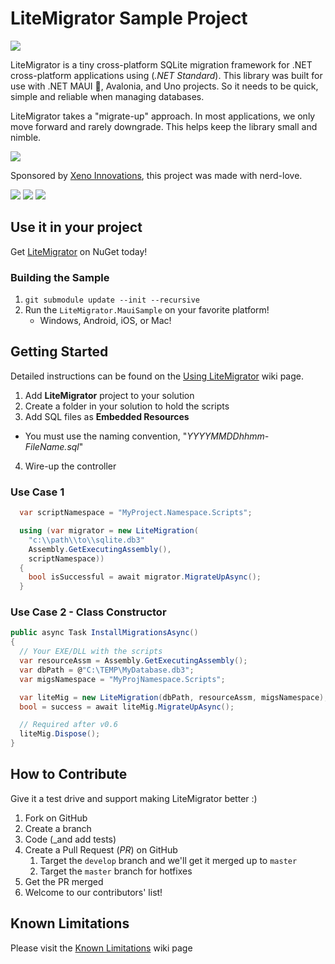 # LiteMigrator Sample Project

[![](https://raw.githubusercontent.com/xenoinc/LiteMigrator/master/docs/logo.png)]()

LiteMigrator is a tiny cross-platform SQLite migration framework for .NET cross-platform applications using (_.NET Standard_). This library was built for use with .NET MAUI 🐒, Avalonia, and Uno projects. So it needs to be quick, simple and reliable when managing databases.

LiteMigrator takes a "migrate-up" approach. In most applications, we only move forward and rarely downgrade. This helps keep the library small and nimble.

[![](https://img.shields.io/nuget/v/Xeno.LiteMigrator?color=blue)](https://www.nuget.org/packages/Xeno.LiteMigrator/)

Sponsored by [Xeno Innovations](https://xenoinc.com), this project was made with nerd-love.

![](docs/1-AvailableMigrations.png) ![](docs/2-NotInstalled.png) ![](docs/3-Installed.png)


## Use it in your project

Get [LiteMigrator](https://www.nuget.org/packages/Xeno.LiteMigrator) on NuGet today!

### Building the Sample

1. `git submodule update --init --recursive`
2. Run the `LiteMigrator.MauiSample` on your favorite platform!
   * Windows, Android, iOS, or Mac!

## Getting Started

Detailed instructions can be found on the [Using LiteMigrator](https://github.com/xenoinc/LiteMigrator/wiki/Using-LiteMigrator) wiki page.

1. Add **LiteMigrator** project to your solution
2. Create a folder in your solution to hold the scripts
3. Add SQL files as **Embedded Resources**
  * You must use the naming convention, "_YYYYMMDDhhmm-FileName.sql_"
4. Wire-up the controller

### Use Case 1

```cs
  var scriptNamespace = "MyProject.Namespace.Scripts";

  using (var migrator = new LiteMigration(
    "c:\\path\\to\\sqlite.db3"
    Assembly.GetExecutingAssembly(),
    scriptNamespace))
  {
    bool isSuccessful = await migrator.MigrateUpAsync();
  }
```

### Use Case 2 - Class Constructor

```cs
public async Task InstallMigrationsAsync()
{
  // Your EXE/DLL with the scripts
  var resourceAssm = Assembly.GetExecutingAssembly();
  var dbPath = @"C:\TEMP\MyDatabase.db3";
  var migsNamespace = "MyProjNamespace.Scripts";

  var liteMig = new LiteMigration(dbPath, resourceAssm, migsNamespace);
  bool = success = await liteMig.MigrateUpAsync();

  // Required after v0.6
  liteMig.Dispose();
}
```

## How to Contribute

Give it a test drive and support making LiteMigrator better :)

1. Fork on GitHub
2. Create a branch
3. Code (_and add tests)
4. Create a Pull Request (_PR_) on GitHub
   1. Target the ``develop`` branch and we'll get it merged up to ``master``
   2. Target the ``master`` branch for hotfixes
5. Get the PR merged
6. Welcome to our contributors' list!

## Known Limitations
Please visit the [Known Limitations](https://github.com/xenoinc/SQLiteMigrator/wiki/Known-Limitations) wiki page
